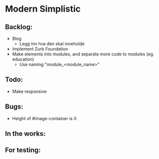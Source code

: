 # Modern Simplistic

Backlog:
---------
* Blog
	* Legg inn hva den skal inneholde
* Implement Zurb Foundation
* Make elements into modules, and separate more code to modules (eg. education)
	* Use naming "module_<module_name>"

Todo:
---------
* Make responsive

Bugs:
---------
* Height of #image-container is 0

In the works:
---------

For testing:
---------